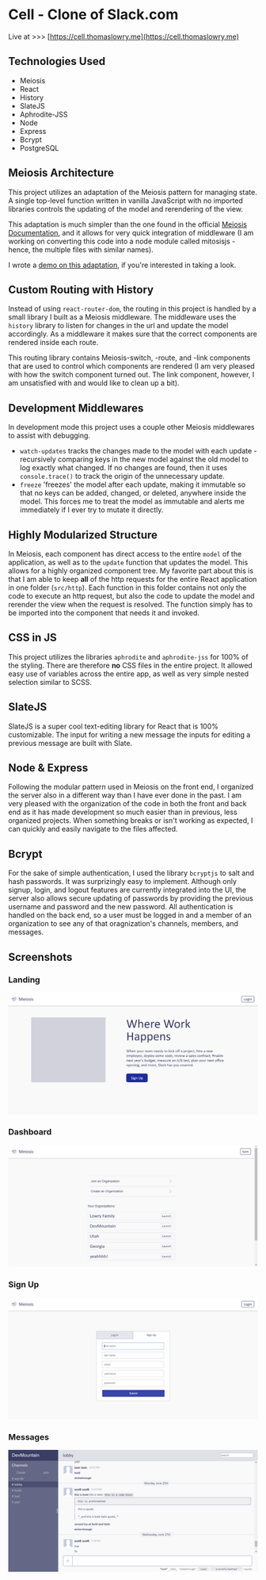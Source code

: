 
# Cell - Clone of Slack.com

Live at >>> [https://cell.thomaslowry.me](https://cell.thomaslowry.me)

## Technologies Used

 - Meiosis
 - React
 - History
 - SlateJS
 - Aphrodite-JSS
 - Node
 - Express
 - Bcrypt
 - PostgreSQL

## Meiosis Architecture

This project utilizes an adaptation of the Meiosis pattern for managing state. A single top-level function written in vanilla JavaScript with no imported libraries controls the updating of the model and rerendering of the view.

This adaptation is much simpler than the one found in the official [Meiosis Documentation](https://meiosis.js.org/), and it allows for very quick integration of middleware (I am working on converting this code into a node module called mitosisjs - hence, the multiple files with similar names).

I wrote a [demo on this adaptation](https://github.com/Tommydreamer57/meiosis-demo), if you're interested in taking a look.

## Custom Routing with History

Instead of using `react-router-dom`, the routing in this project is handled by a small library I built as a Meiosis middleware. The middleware uses the `history` library to listen for changes in the url and update the model accordingly. As a middleware it makes sure that the correct components are rendered inside each route.

This routing library contains Meiosis-switch, -route, and -link components that are used to control which components are rendered (I am very pleased with how the switch component turned out. The link component, however, I am unsatisfied with and would like to clean up a bit).

## Development Middlewares

In development mode this project uses a couple other Meiosis middlewares to assist with debugging.
 - `watch-updates` tracks the changes made to the model with each update - recursively comparing keys in the new model against the old model to log exactly what changed. If no changes are found, then it uses `console.trace()` to track the origin of the unnecessary update.
 - `freeze` 'freezes' the model after each update, making it immutable so that no keys can be added, changed, or deleted, anywhere inside the model. This forces me to treat the model as immutable and alerts me immediately if I ever try to mutate it directly.

## Highly Modularized Structure

In Meiosis, each component has direct access to the entire `model` of the application, as well as to the `update` function that updates the model. This allows for a highly organized component tree. My favorite part about this is that I am able to keep **all** of the http requests for the entire React application in one folder (`src/http`). Each function in this folder contains not only the code to execute an http request, but also the code to update the model and rerender the view when the request is resolved. The function simply has to be imported into the component that needs it and invoked.

## CSS in JS

This project utilizes the libraries `aphrodite` and `aphrodite-jss` for 100% of the styling. There are therefore **no** CSS files in the entire project. It allowed easy use of variables across the entire app, as well as very simple nested selection similar to SCSS.

## SlateJS

SlateJS is a super cool text-editing library for React that is 100% customizable. The input for writing a new message the inputs for editing a previous message are built with Slate.

<!-- This was my first time using CSS in JS, so, to be honest, I am not impressed with the implementation here.  -->

## Node & Express

Following the modular pattern used in Meiosis on the front end, I organized the server also in a different way than I have ever done in the past. I am very pleased with the organization of the code in both the front and back end as it has made development so much easier than in previous, less organized projects. When something breaks or isn't working as expected, I can quickly and easily navigate to the files affected.

## Bcrypt

For the sake of simple authentication, I used the library `bcryptjs` to salt and hash passwords. It was surprizingly easy to implement. Although only signup, login, and logout features are currently integrated into the UI, the server also allows secure updating of passwords by providing the previous username and password and the new password. All authentication is handled on the back end, so a user must be logged in and a member of an organization to see any of that oragnization's channels, members, and messages.

## Screenshots

### Landing

<kbd>
<img src="https://github.com/Tommydreamer57/cell/blob/master/screenshots/landing.PNG?raw=true">
</kbd>

### Dashboard

<kbd>
<img src="https://github.com/Tommydreamer57/cell/blob/master/screenshots/dashboard.PNG?raw=true">
</kbd>

### Sign Up

<kbd>
<img src="https://github.com/Tommydreamer57/cell/blob/master/screenshots/signin.PNG?raw=true">
</kbd>

### Messages

<kbd>
<img src="https://github.com/Tommydreamer57/cell/blob/master/screenshots/messages.PNG?raw=true">
</kbd>
